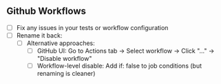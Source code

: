 ## Github Workflows
- [ ] Fix any issues in your tests or workflow configuration
- [ ] Rename it back:
    - [ ] Alternative approaches:
        - [ ] GitHub UI: Go to Actions tab → Select workflow → Click "..." → "Disable workflow"
        - [ ] Workflow-level disable: Add if: false to job conditions (but renaming is cleaner)
